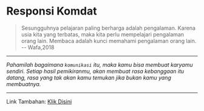 # Responsi Komdat

> Sesungguhnya pelajaran paling berharga adalah pengalaman.
> Karena usia kita yang terbatas, maka kita perlu mempelajari pengalaman orang lain.
> Membaca adalah kunci memahami pengalaman orang lain.
-- Wafa,2018

***

_Pahamilah bagaimana `komunikasi` itu, maka kamu bisa membuat karyamu sendiri. Setiap hasil pemikiranmu, akan membuat rasa kebanggaan itu datang, rasa yang tak akan kamu temukan jika bukan kamu yang membuatnya._

***

Link Tambahan:
[Klik Disini](https://github.com/mwafa/komdat_res/wiki)
